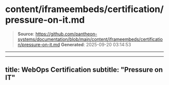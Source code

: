 # content/iframeembeds/certification/pressure-on-it.md

> **Source**: https://github.com/pantheon-systems/documentation/blob/main/content/iframeembeds/certification/pressure-on-it.md
> **Generated**: 2025-09-20 03:14:53

---

---
title: WebOps Certification
subtitle: "Pressure on IT"
---

<Partial file="certification-guide/pressure-on-it.md" />
